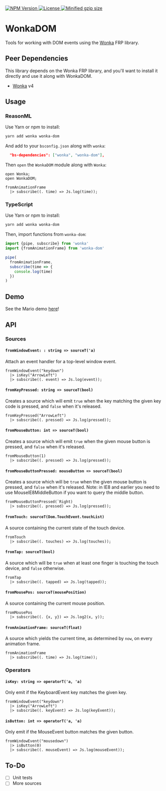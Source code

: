 
<br>
<a href="https://npmjs.com/package/wonka-dom">
  <img alt="NPM Version" src="https://img.shields.io/npm/v/wonka-dom.svg" />
</a>
<a href="https://npmjs.com/package/wonka-dom">
  <img alt="License" src="https://img.shields.io/npm/l/wonka-dom.svg" />
</a>
<!-- <a href="https://coveralls.io/github/bkonkle/wonka-dom?branch=master">
  <img src="https://coveralls.io/repos/github/bkonkle/wonka-dom/badge.svg?branch=master" alt="Test Coverage" />
</a> -->
<a href="https://bundlephobia.com/result?p=wonka-dom">
  <img alt="Minified gzip size" src="https://img.shields.io/bundlephobia/minzip/wonka-dom.svg?label=gzip%20size" />
</a>

# WonkaDOM

Tools for working with DOM events using the [Wonka](https://github.com/kitten/wonka) FRP library.

## Peer Dependencies

This library depends on the Wonka FRP library, and you'll want to install it directly and use it along with WonkaDOM.

- [Wonka](https://github.com/kitten/wonka) v4

## Usage

### ReasonML

Use Yarn or npm to install:

```sh
yarn add wonka wonka-dom
```

And add to your `bsconfig.json` along with `wonka`:

```json
  "bs-dependencies": ["wonka", "wonka-dom"],
```

Then `open` the `WonkaDOM` module along with `Wonka`:

```re
open Wonka;
open WonkaDOM;

fromAnimationFrame
  |> subscribe((. time) => Js.log(time));
```

### TypeScript

Use Yarn or npm to install:

```sh
yarn add wonka wonka-dom
```

Then, import functions from `wonka-dom`:

```ts
import {pipe, subscribe} from 'wonka'
import {fromAnimationFrame} from 'wonka-dom'

pipe(
  fromAnimationFrame,
  subscribe(time => {
    console.log(time)
  })
)
```

## Demo

See the Mario demo [here](https://github.com/bkonkle/wonka-mario)!

## API

### Sources

#### `fromWindowEvent: : string => sourceT('a)`

Attach an event handler for a top-level window event.

```re
fromWindowEvent("keydown")
  |> isKey("ArrowLeft")
  |> subscribe((. event) => Js.log(event));
```

#### `fromKeyPressed: string => sourceT(bool)`

Creates a source which will emit `true` when the key matching the given key code is pressed, and `false` when it's released.

```re
fromKeyPressed("ArrowLeft")
  |> subscribe((. pressed) => Js.log(pressed));
```

#### `fromMouseButton: int => sourceT(bool)`

Creates a source which will emit `true` when the given mouse button is pressed, and `false` when it's released.

```re
fromMouseButton(1)
  |> subscribe((. pressed) => Js.log(pressed));
```

#### `fromMouseButtonPressed: mouseButton => sourceT(bool)`

Creates a source which will be `true` when the given mouse button is pressed, and `false` when it's released. Note: in IE8 and earlier you need to use MouseIE8MiddleButton if you want to query the middle button.

```re
fromMouseButtonPressed(`Right)
  |> subscribe((. pressed) => Js.log(pressed));
```

#### `fromTouch: sourceT(Dom.TouchEvent.touchList)`

A source containing the current state of the touch device.

```re
fromTouch
  |> subscribe((. touches) => Js.log(touches));
```

#### `fromTap: sourceT(bool)`

A source which will be `true` when at least one finger is touching the touch device, and `false` otherwise.

```re
fromTap
  |> subscribe((. tapped) => Js.log(tapped));
```

#### `fromMousePos: sourceT(mousePosition)`

A source containing the current mouse position.

```re
fromMousePos
  |> subscribe((. {x, y}) => Js.log2(x, y));
```

#### `fromAnimationFrame: sourceT(float)`

A source which yields the current time, as determined by `now`, on every animation frame.

```re
fromAnimationFrame
  |> subscribe((. time) => Js.log(time));
```

### Operators

#### `isKey: string => operatorT('a, 'a)`

Only emit if the KeyboardEvent key matches the given key.

```re
fromWindowEvent("keydown")
  |> isKey("ArrowLeft")
  |> subscribe((. keyEvent) => Js.log(keyEvent));
```

#### `isButton: int => operatorT('a, 'a)`

Only emit if the MouseEvent button matches the given button.

```re
fromWindowEvent("mousedown")
  |> isButton(0)
  |> subscribe((. mouseEvent) => Js.log(mouseEvent));
```

## To-Do

* [ ] Unit tests
* [ ] More sources
